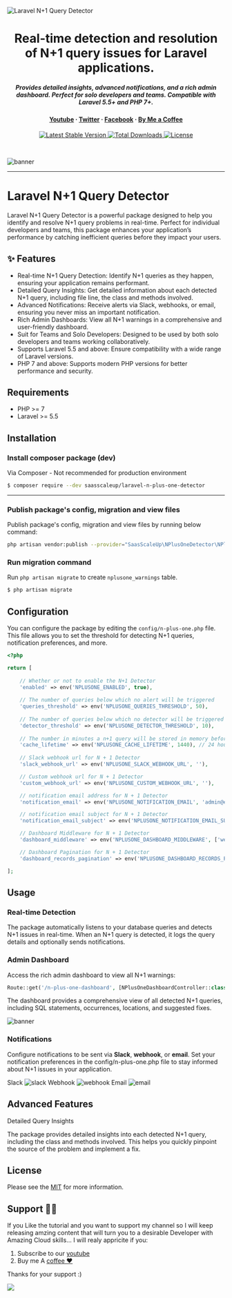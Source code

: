 ![Laravel N+1 Query Detector](https://github.com/saasscaleup/laravel-n-plus-one-detector/blob/master/nplusone-saasscaleup.png?raw=true)

<h1 align="center">Real-time detection and resolution of N+1 query issues for Laravel applications. </h1>
<h5 align="center">Provides detailed insights, advanced notifications, and a rich admin dashboard. Perfect for solo developers and teams. Compatible with Laravel 5.5+ and PHP 7+.</h5>

<h4 align="center">
  <a href="https://youtube.com/@ScaleUpSaaS">Youtube</a>
  <span> · </span>
  <a href="https://twitter.com/ScaleUpSaaS">Twitter</a>
  <span> · </span>
  <a href="https://facebook.com/ScaleUpSaaS">Facebook</a>
  <span> · </span>
  <a href="https://buymeacoffee.com/scaleupsaas">By Me a Coffee</a>
</h4>

<p align="center">
   <a href="https://packagist.org/packages/saasscaleup/laravel-n-plus-one-detector">
      <img src="https://poser.pugx.org/saasscaleup/laravel-n-plus-one-detector/v/stable.png" alt="Latest Stable Version">
  </a>

  <a href="https://packagist.org/packages/saasscaleup/laravel-n-plus-one-detector">
      <img src="https://poser.pugx.org/saasscaleup/laravel-n-plus-one-detector/downloads.png" alt="Total Downloads">
  </a>

  <a href="https://packagist.org/packages/saasscaleup/laravel-n-plus-one-detector">
    <img src="https://poser.pugx.org/saasscaleup/laravel-n-plus-one-detector/license.png" alt="License">
  </a>
</p>

<br>

![banner](https://github.com/saasscaleup/laravel-n-plus-one-detector/blob/master/dashboard.png?raw=true)
<br>
<hr></hr>

# Laravel N+1 Query Detector

Laravel N+1 Query Detector is a powerful package designed to help you identify and resolve N+1 query problems in real-time. Perfect for individual developers and teams, this package enhances your application’s performance by catching inefficient queries before they impact your users.


## ✨ Features

- Real-time N+1 Query Detection: Identify N+1 queries as they happen, ensuring your application remains performant.
- Detailed Query Insights: Get detailed information about each detected N+1 query, including file line, the class and methods involved.
- Advanced Notifications: Receive alerts via Slack, webhooks, or email, ensuring you never miss an important notification.
- Rich Admin Dashboards: View all N+1 warnings in a comprehensive and user-friendly dashboard.
- Suit for Teams and Solo Developers: Designed to be used by both solo developers and teams working collaboratively.
- Supports Laravel 5.5 and above: Ensure compatibility with a wide range of Laravel versions.
- PHP 7 and above: Supports modern PHP versions for better performance and security.


## Requirements

 - PHP >= 7
 - Laravel >= 5.5

## Installation

### Install composer package (dev)

Via Composer - Not recommended for production environment

``` bash
$ composer require --dev saasscaleup/laravel-n-plus-one-detector
```

---

### Publish package's config, migration and view files

Publish package's config, migration and view files by running below command:

```bash
php artisan vendor:publish --provider="SaasScaleUp\NPlusOneDetector\NPlusOneDetectorServiceProvider"
```

### Run migration command

Run `php artisan migrate` to create `nplusone_warnings` table.

```bash
$ php artisan migrate
```


## Configuration

You can configure the package by editing the `config/n-plus-one.php` file. This file allows you to set the threshold for detecting N+1 queries, notification preferences, and more.

```php
<?php

return [
    
    // Whether or not to enable the N+1 Detector
    'enabled' => env('NPLUSONE_ENABLED', true),
    
    // The number of queries below which no alert will be triggered
    'queries_threshold' => env('NPLUSONE_QUERIES_THRESHOLD', 50),
    
    // The number of queries below which no detector will be triggered
    'detector_threshold' => env('NPLUSONE_DETECTOR_THRESHOLD', 10),
    
    // The number in minutes a n+1 query will be stored in memory before being discarded
    'cache_lifetime' => env('NPLUSONE_CACHE_LIFETIME', 1440), // 24 hours / 1 day
      
    // Slack webhook url for N + 1 Detector
    'slack_webhook_url' => env('NPLUSONE_SLACK_WEBHOOK_URL', ''),

    // Custom webhook url for N + 1 Detector
    'custom_webhook_url' => env('NPLUSONE_CUSTOM_WEBHOOK_URL', ''),

    // notification email address for N + 1 Detector
    'notification_email' => env('NPLUSONE_NOTIFICATION_EMAIL', 'admin@example.com'), // also possible: 'admin@example.com,admin2@example.com'

    // notification email subject for N + 1 Detector
    'notification_email_subject' => env('NPLUSONE_NOTIFICATION_EMAIL_SUBJECT', 'N+1 Detector Notification'),

    // Dashboard Middleware for N + 1 Detector
    'dashboard_middleware' => env('NPLUSONE_DASHBOARD_MIDDLEWARE', ['web', 'auth']),

    // Dashboard Pagination for N + 1 Detector
    'dashboard_records_pagination' => env('NPLUSONE_DASHBOARD_RECORDS_PAGINATION', 10),

];
```

## Usage

### Real-time Detection

The package automatically listens to your database queries and detects N+1 issues in real-time. When an N+1 query is detected, it logs the query details and optionally sends notifications.

### Admin Dashboard

Access the rich admin dashboard to view all N+1 warnings:

```php
Route::get('/n-plus-one-dashboard', [NPlusOneDashboardController::class, 'index'])->name('n-plus-one.dashboard');
```

The dashboard provides a comprehensive view of all detected N+1 queries, including SQL statements, occurrences, locations, and suggested fixes.

![banner](https://github.com/saasscaleup/laravel-n-plus-one-detector/blob/master/dashboard.png?raw=true)


### Notifications

Configure notifications to be sent via **Slack**, **webhook**, or **email**. Set your notification preferences in the config/n-plus-one.php file to stay informed about N+1 issues in your application.

Slack ![slack](https://github.com/saasscaleup/laravel-n-plus-one-detector/blob/master/slack1-notification.png?raw=true)
Webhook ![webhook](https://github.com/saasscaleup/laravel-n-plus-one-detector/blob/master/webhook-notification.png?raw=true)
Email ![email](https://github.com/saasscaleup/laravel-n-plus-one-detector/blob/master/email-notification.png?raw=true)


## Advanced Features

Detailed Query Insights

The package provides detailed insights into each detected N+1 query, including the class and methods involved. This helps you quickly pinpoint the source of the problem and implement a fix.

## License

Please see the [MIT](license.md) for more information.


## Support 🙏😃
  
 If you Like the tutorial and you want to support my channel so I will keep releasing amzing content that will turn you to a desirable Developer with Amazing Cloud skills... I will realy appricite if you:
 
 1. Subscribe to our [youtube](http://www.youtube.com/@ScaleUpSaaS?sub_confirmation=1)
 2. Buy me A [coffee ❤️](https://www.buymeacoffee.com/scaleupsaas)

Thanks for your support :)

<a href="https://www.buymeacoffee.com/scaleupsaas"><img src="https://img.buymeacoffee.com/button-api/?text=Buy me a coffee&emoji=&slug=scaleupsaas&button_colour=FFDD00&font_colour=000000&font_family=Cookie&outline_colour=000000&coffee_colour=ffffff" /></a>


